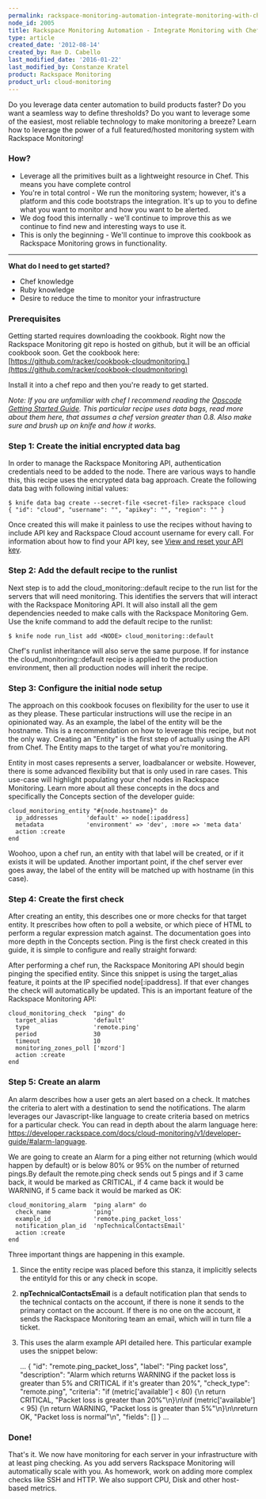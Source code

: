 ```yaml
---
permalink: rackspace-monitoring-automation-integrate-monitoring-with-chef/
node_id: 2005
title: Rackspace Monitoring Automation - Integrate Monitoring with Chef
type: article
created_date: '2012-08-14'
created_by: Rae D. Cabello
last_modified_date: '2016-01-22'
last_modified_by: Constanze Kratel
product: Rackspace Monitoring
product_url: cloud-monitoring
---
```


Do you leverage data center automation to build products faster? Do you
want a seamless way to define thresholds? Do you want to leverage some
of the easiest, most reliable technology to make monitoring a
breeze? Learn how to leverage the power of a full featured/hosted
monitoring system with Rackspace Monitoring!

### How?

-   Leverage all the primitives built as a lightweight resource in Chef.
     This means you have complete control
-   You're in total control - We run the monitoring system; however,
    it's a platform and this code bootstraps the integration. It's up to
    you to define what you want to monitor and how you want to
    be alerted.
-   We dog food this internally - we'll continue to improve this as we
    continue to find new and interesting ways to use it.
-   This is only the beginning - We'll continue to improve this cookbook
    as Rackspace Monitoring grows in functionality.

** **

**What do I need to get started?**

-   Chef knowledge
-   Ruby knowledge
-   Desire to reduce the time to monitor your infrastructure



### Prerequisites

Getting started requires downloading the cookbook. Right now the
Rackspace Monitoring git repo is hosted on github, but it will be an
official cookbook soon. Get the cookbook here:
[https://github.com/racker/cookbook-cloudmonitoring.](https://github.com/racker/cookbook-cloudmonitoring)

Install it into a chef repo and then you're ready to get started.

*Note: If you are unfamiliar with chef I recommend reading the [Opscode
Getting Started Guide](http://docs.opscode.com/#getting-started%20).
 This particular recipe uses data bags, read more about them here, that
assumes a chef version greater than 0.8.  Also make sure and brush up on
knife and how it works.*



### **Step 1: Create the initial encrypted data bag**

In order to manage the Rackspace Monitoring API, authentication
credentials need to be added to the node. There are various ways to
handle this, this recipe uses the encrypted data bag approach. Create
the following data bag with following initial values:

    $ knife data bag create --secret-file <secret-file> rackspace cloud
    { "id": "cloud", "username": "", "apikey": "", "region": "" }

Once created this will make it painless to use the recipes without
having to include API key and Rackspace Cloud account username for every
call. For information about how to find your API key, see [View and
reset your API
key](/how-to/view-and-reset-your-api-key).

### **Step 2: Add the default recipe to the runlist**

Next step is to add the cloud\_monitoring::default recipe to the run
list for the servers that will need monitoring. This identifies the
servers that will interact with the Rackspace Monitoring API. It will
also install all the gem dependencies needed to make calls with the
Rackspace Monitoring Gem. Use the knife command to add the default
recipe to the runlist:

    $ knife node run_list add <NODE> cloud_monitoring::default

Chef's runlist inheritance will also serve the same purpose.  If for
instance the cloud\_monitoring::default recipe is applied to the
production environment, then all production nodes will inherit the
recipe.



### **Step 3: Configure the initial node setup**

The approach on this cookbook focuses on flexibility for the user to use
it as they please. These particular instructions will use the recipe in
an opinionated way. As an example, the label of the entity will be the
hostname. This is a recommendation on how to leverage this recipe, but
not the only way. Creating an "Entity" is the first step of actually
using the API from Chef. The Entity maps to the target of what you're
monitoring.

Entity in most cases represents a server, loadbalancer or website.
However, there is some advanced flexibility but that is only used in
rare cases. This use-case will highlight populating your chef nodes in
Rackspace Monitoring. Learn more about all these concepts in the docs
and specifically the Concepts section of the developer guide:

    cloud_monitoring_entity "#{node.hostname}" do
      ip_addresses        'default' => node[:ipaddress]
      metadata            'environment' => 'dev', :more => 'meta data'
      action :create
    end

Woohoo, upon a chef run, an entity with that label will be created, or
if it exists it will be updated.  Another important point, if the chef
server ever goes away, the label of the entity will be matched up with
hostname (in this case).



### **Step 4: Create the first check**

After creating an entity, this describes one or more checks for that
target entity. It prescribes how often to poll a website, or which piece
of HTML to perform a regular expression match against. The documentation
goes into more depth in the Concepts section. Ping is the first check
created in this guide, it is simple to configure and really straight
forward:

After performing a chef run, the Rackspace Monitoring API should begin
pinging the specified entity. Since this snippet is using the
target\_alias feature, it points at the IP specified node\[:ipaddress\].
If that ever changes the check will automatically be updated. This is an
important feature of the Rackspace Monitoring API:

    cloud_monitoring_check  "ping" do
      target_alias          'default'
      type                  'remote.ping'
      period                30
      timeout               10
      monitoring_zones_poll ['mzord']
      action :create
    end



### **Step 5: Create an alarm**

An alarm describes how a user gets an alert based on a check.  It
matches the criteria to alert with a destination to send the
notifications. The alarm leverages our Javascript-like language to
create criteria based on metrics for a particular check. You can read in
depth about the alarm language here:
<https://developer.rackspace.com/docs/cloud-monitoring/v1/developer-guide/#alarm-language>.

We are going to create an Alarm for a ping either not returning (which
would happen by default) or is below 80% or 95% on the number of
returned pings.By default the remote.ping check sends out 5 pings and if
3 came back, it would be marked as CRITICAL, if 4 came back it would be
WARNING, if 5 came back it would be marked as OK:

    cloud_monitoring_alarm  "ping alarm" do
      check_name            'ping'
      example_id            'remote.ping_packet_loss'
      notification_plan_id  'npTechnicalContactsEmail'
      action :create
    end

Three important things are happening in this example.

1. Since the entity recipe was placed before this stanza, it implicitly
selects the entityId for this or any check in scope.

2. **npTechnicalContactsEmail** is a default notification plan that sends to
the technical contacts on the account, if there is none it sends to the
primary contact on the account. If there is no one on the account, it
sends the Rackspace Monitoring team an email, which will in turn file a
ticket.

3. This uses the alarm example API detailed here. This particular
example uses the snippet below:

    ...
        {
            "id": "remote.ping_packet_loss",
            "label": "Ping packet loss",
            "description": "Alarm which returns WARNING if the packet loss is greater than 5% and CRITICAL if it's greater than 20%",
            "check_type": "remote.ping",
            "criteria": "if (metric['available'] < 80) {\n  return CRITICAL, \"Packet loss is greater than 20%\"\n}\n\nif (metric['available'] < 95) {\n  return WARNING, \"Packet loss is greater than 5%\"\n}\n\nreturn OK, \"Packet loss is normal\"\n",
            "fields": []
        }
    ...


### Done!

That's it. We now have monitoring for each server in your infrastructure
with at least ping checking. As you add servers Rackspace Monitoring
will automatically scale with you. As homework, work on adding more
complex checks like SSH and HTTP. We also support CPU, Disk and other
host-based metrics.

